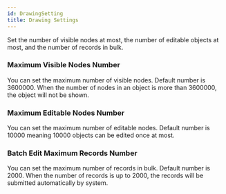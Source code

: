 ```yaml
---
id: DrawingSetting
title: Drawing Settings
---
```

Set the number of visible nodes at most, the number of editable objects at most, and the number of records in bulk.

### Maximum Visible Nodes Number

You can set the maximum number of visible nodes. Default number is 3600000. When the number of nodes in an object is more than 3600000, the object will not be shown.

### Maximum Editable Nodes Number

You can set the maximum number of editable nodes. Default number is 10000 meaning 10000 objects can be edited once at most.

### Batch Edit Maximum Records Number

You can set the maximum number of records in bulk. Default number is 2000. When the number of records is up to 2000, the records will be submitted automatically by system.



